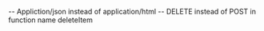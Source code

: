 -- Appliction/json instead of application/html
-- DELETE instead of POST in function name deleteItem
